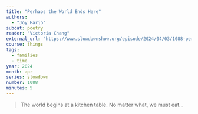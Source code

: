 ```yaml
---
title: "Perhaps the World Ends Here"
authors:
  - "Joy Harjo"
subcat: poetry
reader: "Victoria Chang"
external_url: "https://www.slowdownshow.org/episode/2024/04/03/1088-perhaps-the-world-ends-here-by-joy-harjo"
course: things
tags:
  - families
  - time
year: 2024
month: apr
series: slowdown
number: 1088
minutes: 5
---
```


> The world begins at a kitchen table. No matter what, we must eat...
